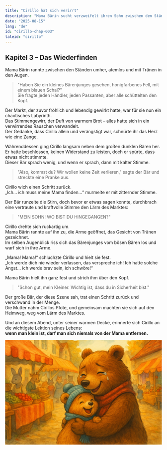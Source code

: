 ```yaml
---
title: "Cirillo hat sich verirrt"
description: "Mama Bärin sucht verzweifelt ihren Sohn zwischen den Ständen; Cirillo widersteht dem bösen Bären, bis seine Mutter ihn wiederfindet und ihn in eine Umarmung voller Erleichterung und Liebe schließt."
date: "2025-08-15"
lang: "de"
id: "cirillo-chap-003"
taleid: "cirillo"
---
```


## Kapitel 3 – Das Wiederfinden

Mama Bärin rannte zwischen den Ständen umher, atemlos und mit Tränen in den Augen.  
> "Haben Sie ein kleines Bärenjunges gesehen, honigfarbenes Fell, mit einem blauen Schal?"  
Sie fragte jeden Händler, jeden Passanten, aber alle schüttelten den Kopf.

Der Markt, der zuvor fröhlich und lebendig gewirkt hatte, war für sie nun ein chaotisches Labyrinth.  
Das Stimmengewirr, der Duft von warmem Brot – alles hatte sich in ein verwirrendes Rauschen verwandelt.  
Der Gedanke, dass Cirillo allein und verängstigt war, schnürte ihr das Herz wie eine Zange.

Währenddessen ging Cirillo langsam neben dem großen dunklen Bären her.  
Er hatte beschlossen, keinen Widerstand zu leisten, doch er spürte, dass etwas nicht stimmte.  
Dieser Bär sprach wenig, und wenn er sprach, dann mit kalter Stimme.

> "Also, kommst du? Wir wollen keine Zeit verlieren," sagte der Bär und streckte eine Pranke aus.

Cirillo wich einen Schritt zurück.  
„Ich… ich muss meine Mama finden…“ murmelte er mit zitternder Stimme.

Der Bär runzelte die Stirn, doch bevor er etwas sagen konnte, durchbrach eine vertraute und kraftvolle Stimme den Lärm des Marktes:  
> "MEIN SOHN! WO BIST DU HINGEGANGEN?"

Cirillo drehte sich ruckartig um.  
Mama Bärin rannte auf ihn zu, die Arme geöffnet, das Gesicht von Tränen gezeichnet.  
Im selben Augenblick riss sich das Bärenjunges vom bösen Bären los und warf sich in ihre Arme.

„Mama! Mama!“ schluchzte Cirillo und hielt sie fest.  
„Ich werde dich nie wieder verlassen, das verspreche ich! Ich hatte solche Angst… ich werde brav sein, ich schwöre!“

Mama Bärin hielt ihn ganz fest und strich ihm über den Kopf.  
> "Schon gut, mein Kleiner. Wichtig ist, dass du in Sicherheit bist."

Der große Bär, der diese Szene sah, trat einen Schritt zurück und verschwand in der Menge.  
Die Mutter nahm Cirillos Pfote, und gemeinsam machten sie sich auf den Heimweg, weg vom Lärm des Marktes.

Und an diesem Abend, unter seiner warmen Decke, erinnerte sich Cirillo an die wichtigste Lektion seines Lebens:  
**wenn man klein ist, darf man sich niemals von der Mama entfernen.**

![Cirillo](../../../assets/cirillo/cirillo_chap_003.png)
